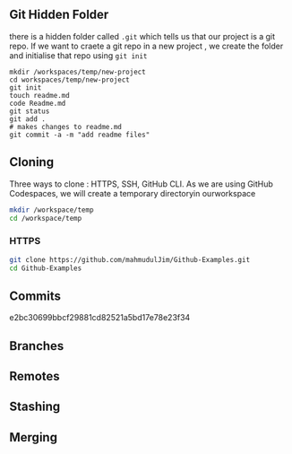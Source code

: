 ## Git Hidden Folder

there is a hidden folder called `.git` which tells us that our project is a git repo.
If we want to craete a git repo in a new project , we create the folder and initialise that repo using `git init`

```
mkdir /workspaces/temp/new-project
cd workspaces/temp/new-project
git init
touch readme.md
code Readme.md
git status
git add .
# makes changes to readme.md
git commit -a -m "add readme files"
```

## Cloning
Three ways to clone : HTTPS, SSH, GitHub CLI.
As we are using GitHub Codespaces, we will create a temporary directoryin ourworkspace
```sh
mkdir /workspace/temp
cd /workspace/temp
```

### HTTPS
```sh
git clone https://github.com/mahmudulJim/Github-Examples.git
cd Github-Examples
```
## Commits
e2bc30699bbcf29881cd82521a5bd17e78e23f34
## Branches

## Remotes

## Stashing

## Merging
